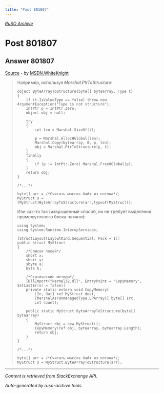 ```yaml
---
title: "Post 801807"
---
```

<p><i><a href="https://github.com/MSDN-WhiteKnight/ruso-archive/">RuSO Archive</a></i></p>
<h1>Post 801807</h1>
<h2>Answer 801807</h2>
<p><a href="https://ru.stackoverflow.com/a/801807/">Source</a> - by <a href="https://ru.stackoverflow.com/users/240512/msdn-whiteknight">MSDN.WhiteKnight</a></p>
<blockquote>
<p>Например, используя <em>Marshal.PtrToStructure</em>:</p>

<pre><code>object ByteArrayToStructure(byte[] bytearray, Type t)
{
    if (t.IsValueType == false) throw new ArgumentException("Type is not structure");
    IntPtr p = IntPtr.Zero;
    object obj = null;

    try
    {
        int len = Marshal.SizeOf(t);

        p = Marshal.AllocHGlobal(len);
        Marshal.Copy(bytearray, 0, p, len);
        obj = Marshal.PtrToStructure(p, t);
    }
    finally
    {
        if (p != IntPtr.Zero) Marshal.FreeHGlobal(p);
    }
    return obj;
}

/*...*/

byte[] arr = /*Считать массив байт из потока*/;
MyStruct s = (MyStruct)ByteArrayToStructure(arr,typeof(MyStruct));
</code></pre>

<p>Или как-то так (извращенный способ, но не требует выделения промежуточного блока памяти):</p>

<pre><code>using System;
using System.Runtime.InteropServices;

[StructLayout(LayoutKind.Sequential, Pack = 1)]
public struct MyStruct
{
    /*Список полей*/
    short x;
    short y;
    sbyte a;
    byte b;

    /*Статические методы*/
    [DllImport("kernel32.dll", EntryPoint = "CopyMemory", SetLastError = false)]
    private static extern void CopyMemory(
        [In, Out] ref MyStruct dest,
        [MarshalAs(UnmanagedType.LPArray)] byte[] src,
        int count);

    public static MyStruct ByteArrayToStructure(byte[] bytearray)
    {
        MyStruct obj = new MyStruct();
        CopyMemory(ref obj, bytearray, bytearray.Length);
        return obj;
    }
}

/*...*/

byte[] arr = /*Считать массив байт из потока*/;
MyStruct s = MyStruct.ByteArrayToStructure(arr);
</code></pre>

</blockquote>
<hr/>
<p><i>Content is retrieved from StackExchange API. </i></p>
<p><i>Auto-generated by ruso-archive tools. </i></p>
